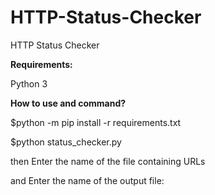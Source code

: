 # HTTP-Status-Checker
HTTP Status Checker

**Requirements:**


Python 3 

**How to use and command?**


$python -m pip install -r requirements.txt


$python status_checker.py

then Enter the name of the file containing URLs

and Enter the name of the output file:
